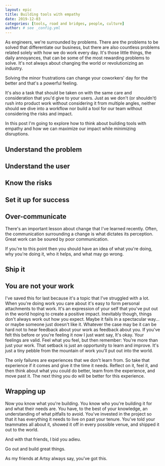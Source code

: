 ```yaml
---
layout: epic
title: Building tools with empathy
date: 2019-12-03
categories: [tools, road and bridges, people, culture]
author: # see _config.yml
---
```


As engineers, we're surrounded by problems. There are the problems to be solved that differentiate our business,
but there are also countless problems related solely with how we do work every day. It's those little things, the
daily annoyances, that can be some of the most rewarding problems to solve. It's not always about changing the
world or revolutionizing an industry.

Solving the minor frustrations can change your coworkers' day for the better and that's a powerful feeling.

It's also a task that should be taken on with the same care and consideration that you'd give to your users. Just
as we don't (or shouldn't) rush into product work without considering it from multiple angles, neither should we
dive into a workflow nor build a tool for our team without considering the risks and impact.

In this post I'm going to explore how to think about building tools with empathy and how we can maximize our impact
while minimizing disruptions.

<!-- more -->

## Understand the problem

## Understand the user

## Know the risks

## Set it up for success

## Over-communicate

There's an important lesson about change that I've learned recently. Often, the communication surrounding a change
is what dictates its perception. Great work can be soured by poor communication.

If you're to this point then you should have an idea of what you're doing, why you're doing it, who it helps, and
what may go wrong.

## Ship it

## You are not your work

I've saved this for last because it's a topic that I've struggled with a lot. When you're doing work you care about
it's easy to form personal attachments to that work. It's an expression of your self that you've put out in the
world hoping to create a positive impact. Inevitably though, things don't always work out how you expect. Maybe it
fails in a spectacular way... or maybe someone just doesn't like it. Whatever the case may be it can be hard not to
hear feedback about your work as feedback about you. If you've felt this before or you're feeling it now I just
want say, It's okay. Your feelings are valid. Feel what you feel, but then remember: You're more than just your
work. That setback is just an opportunity to learn and improve. It's just a tiny pebble from the mountain of work
you'll put out into the world.

The only failures are experiences that we don't learn from. So take that experience if it comes and give it the
time it needs. Reflect on it, feel it, and then think about what you could do better, learn from the experience,
and move past it. The next thing you do will be better for this experience.

## Wrapping up

Now you know what you're building. You know who you're building it for and what their needs are. You have, to the
best of your knowledge, an understanding of what pitfalls to avoid. You've invested in the project so that it has
everything it needs to live on past your tenure. You've told your teammates all about it, showed it off in every
possible venue, and shipped it out to the world.

And with that friends, I bid you adieu.

Go out and build great things.

As my friends at Artsy always say, you've got this.

